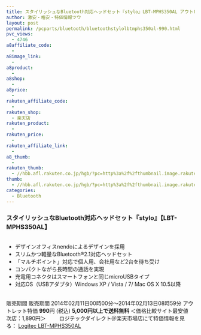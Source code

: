 ```yaml
---
title: スタイリッシュなBluetooth対応ヘッドセット『stylo』LBT-MPHS350AL アウトレット特価990円！
author: 激安・格安・特価情報ツウ
layout: post
permalink: /pcparts/bluetooth/bluetoothstylolbtmphs350al-990.html
pvc_views:
  - 4746
a8affiliate_code:
  -
a8image_link:
  -
a8product:
  -
a8shop:
  -
a8price:
  -
rakuten_affiliate_code:
  -
rakuten_shop:
  - 楽天店
rakuten_product:
  -
rakuten_price:
  -
rakuten_affiliate_link:
  -
a8_thumb:
  -
rakuten_thumb:
  - //hbb.afl.rakuten.co.jp/hgb/?pc=http%3a%2f%2fthumbnail.image.rakuten.co.jp%2f%400_mall%2flogitec%2fcabinet%2f2%2fimg60183663.jpg%3f_ex%3d128x128
thumb:
  - //hbb.afl.rakuten.co.jp/hgb/?pc=http%3a%2f%2fthumbnail.image.rakuten.co.jp%2f%400_mall%2flogitec%2fcabinet%2f2%2fimg60183663.jpg%3f_ex%3d128x128
categories:
  - Bluetooth
---
```

### スタイリッシュなBluetooth対応ヘッドセット『stylo』【LBT-MPHS350AL】

<div class="img-bg2 img_L">
  <a href="//hb.afl.rakuten.co.jp/hgc/036be60e.f56749c0.03ae1481.d73d1064/?pc=http%3a%2f%2fitem.rakuten.co.jp%2flogitec%2flbt-mphs350al%2f%3fscid%3daf_link_img&m=http%3a%2f%2fm.rakuten.co.jp%2flogitec%2fi%2f10007492%2f" target="_blank"><img src="//hbb.afl.rakuten.co.jp/hgb/?pc=http%3a%2f%2fthumbnail.image.rakuten.co.jp%2f%400_mall%2flogitec%2fcabinet%2f2%2fimg60183663.jpg%3f_ex%3d128x128&m=http%3a%2f%2fthumbnail.image.rakuten.co.jp%2f%400_mall%2flogitec%2fcabinet%2f2%2fimg60183663.jpg" border="0" title="" alt="" /></a><br /> <a href="//hb.afl.rakuten.co.jp/hgc/036be60e.f56749c0.03ae1481.d73d1064/?pc=http%3a%2f%2fitem.rakuten.co.jp%2flogitec%2flbt-mphs350mg%2f%3fscid%3daf_link_img&m=http%3a%2f%2fm.rakuten.co.jp%2flogitec%2fi%2f10007783%2f" target="_blank"><img src="//hbb.afl.rakuten.co.jp/hgb/?pc=http%3a%2f%2fthumbnail.image.rakuten.co.jp%2f%400_mall%2flogitec%2fcabinet%2f2%2fimg60322212.jpg%3f_ex%3d64x64&m=http%3a%2f%2fthumbnail.image.rakuten.co.jp%2f%400_mall%2flogitec%2fcabinet%2f2%2fimg60322212.jpg%3f_ex%3d40x40" border="0" title="" alt="" /></a><a href="//hb.afl.rakuten.co.jp/hgc/036be60e.f56749c0.03ae1481.d73d1064/?pc=http%3a%2f%2fitem.rakuten.co.jp%2flogitec%2flbt-mphs350gp%2f%3fscid%3daf_link_img&m=http%3a%2f%2fm.rakuten.co.jp%2flogitec%2fi%2f10007782%2f" target="_blank"><img src="//hbb.afl.rakuten.co.jp/hgb/?pc=http%3a%2f%2fthumbnail.image.rakuten.co.jp%2f%400_mall%2flogitec%2fcabinet%2f2%2fimg60322205.jpg%3f_ex%3d64x64&m=http%3a%2f%2fthumbnail.image.rakuten.co.jp%2f%400_mall%2flogitec%2fcabinet%2f2%2fimg60322205.jpg%3f_ex%3d40x40" border="0" title="" alt="" /></a>
</div>

<!--more-->

  * デザインオフィスnendoによるデザインを採用
  * スリムかつ軽量なBluetooth®2.1対応ヘッドセット
  * 「マルチポイント」対応で個人用、会社用など2台を待ち受け
  * コンパクトながら長時間の通話を実現
  * 充電用コネクタはスマートフォンと同じmicroUSBタイプ
  * 対応OS（USBアダプタ）Windows XP / Vista / 7/ Mac OS X 10.5以降

<br clear="all" />販売期間 販売期間 2014年02月11日00時00分～2014年02月13日08時59分
アウトレット特価 <span class="tokka-price"><strong>990</strong></span>円 (税込) **5,000円以上で送料無料**
＜価格比較サイト最安値 次店：1,890円＞
　　
ロジテックダイレクト＠楽天市場店にて特価情報を見る： <a href="//hb.afl.rakuten.co.jp/hgc/036be60e.f56749c0.03ae1481.d73d1064/?pc=http%3a%2f%2fitem.rakuten.co.jp%2flogitec%2flbt-mphs350al%2f%3fscid%3daf_link_img&m=http%3a%2f%2fm.rakuten.co.jp%2flogitec%2fi%2f10007492%2f" target="_blank"><span class="fs150p">Logitec LBT-MPHS350AL</span></a>